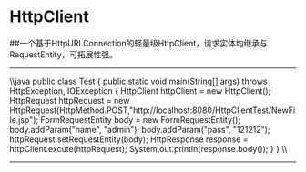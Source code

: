 ﻿# HttpClient
##一个基于HttpURLConnection的轻量级HttpClient，请求实体均继承与RequestEntity，可拓展性强。
***

\\\java
public class Test {
	public static void main(String[] args) throws HttpException, IOException {
		HttpClient httpClient = new HttpClient();
		HttpRequest httpRequest = new HttpRequest(HttpMethod.POST,"http://localhost:8080/HttpClientTest/NewFile.jsp");
		FormRequestEntity body = new FormRequestEntity();
		body.addParam("name", "admin");
		body.addParam("pass", "121212");
		httpRequest.setRequestEntity(body);
		HttpResponse response = httpClient.excute(httpRequest);
		System.out.println(response.body());
	}
}
\\\

***
